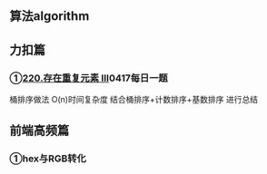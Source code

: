 ## 算法algorithm
## 力扣篇
### ①[220.存在重复元素 III](https://leetcode-cn.com/problems/contains-duplicate-iii/)0417每日一题
桶排序做法 O(n)时间复杂度
结合桶排序+计数排序+基数排序 进行总结

## 前端高频篇
### ①hex与RGB转化